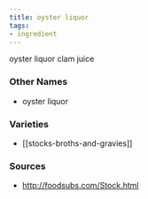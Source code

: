 ```yaml
---
title: oyster liquor
tags:
- ingredient
---
```

oyster liquor clam juice

### Other Names

* oyster liquor

### Varieties

* [[stocks-broths-and-gravies]]

### Sources
* http://foodsubs.com/Stock.html
